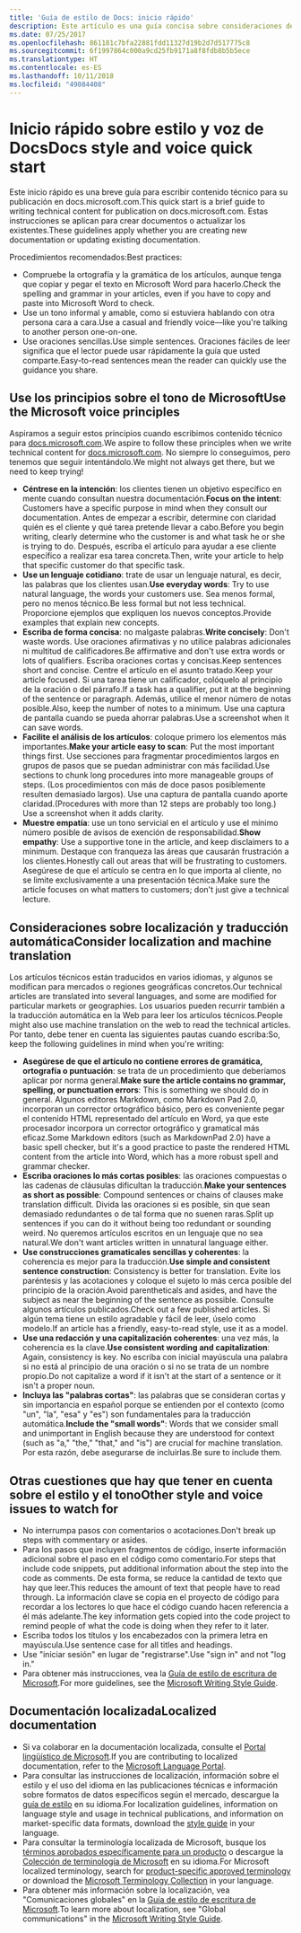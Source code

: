 ```yaml
---
title: 'Guía de estilo de Docs: inicio rápido'
description: Este artículo es una guía concisa sobre consideraciones de estilo, que solo contiene los temas básicos de introducción a docs.microsoft.com.
ms.date: 07/25/2017
ms.openlocfilehash: 861181c7bfa22881fdd11327d19b2d7d517775c8
ms.sourcegitcommit: 6f1997864c000a9cd25fb9171a8f8fdb8b5b5ece
ms.translationtype: HT
ms.contentlocale: es-ES
ms.lasthandoff: 10/11/2018
ms.locfileid: "49084408"
---
```

# <a name="docs-style-and-voice-quick-start"></a><span data-ttu-id="efcef-103">Inicio rápido sobre estilo y voz de Docs</span><span class="sxs-lookup"><span data-stu-id="efcef-103">Docs style and voice quick start</span></span>

<span data-ttu-id="efcef-104">Este inicio rápido es una breve guía para escribir contenido técnico para su publicación en docs.microsoft.com.</span><span class="sxs-lookup"><span data-stu-id="efcef-104">This quick start is a brief guide to writing technical content for publication on docs.microsoft.com.</span></span> <span data-ttu-id="efcef-105">Estas instrucciones se aplican para crear documentos o actualizar los existentes.</span><span class="sxs-lookup"><span data-stu-id="efcef-105">These guidelines apply whether you are creating new documentation or updating existing documentation.</span></span>

<span data-ttu-id="efcef-106">Procedimientos recomendados:</span><span class="sxs-lookup"><span data-stu-id="efcef-106">Best practices:</span></span>

- <span data-ttu-id="efcef-107">Compruebe la ortografía y la gramática de los artículos, aunque tenga que copiar y pegar el texto en Microsoft Word para hacerlo.</span><span class="sxs-lookup"><span data-stu-id="efcef-107">Check the spelling and grammar in your articles, even if you have to copy and paste into Microsoft Word to check.</span></span>
- <span data-ttu-id="efcef-108">Use un tono informal y amable, como si estuviera hablando con otra persona cara a cara.</span><span class="sxs-lookup"><span data-stu-id="efcef-108">Use a casual and friendly voice—like you're talking to another person one-on-one.</span></span>
- <span data-ttu-id="efcef-109">Use oraciones sencillas.</span><span class="sxs-lookup"><span data-stu-id="efcef-109">Use simple sentences.</span></span> <span data-ttu-id="efcef-110">Oraciones fáciles de leer significa que el lector puede usar rápidamente la guía que usted comparte.</span><span class="sxs-lookup"><span data-stu-id="efcef-110">Easy-to-read sentences mean the reader can quickly use the guidance you share.</span></span>

## <a name="use-the-microsoft-voice-principles"></a><span data-ttu-id="efcef-111">Use los principios sobre el tono de Microsoft</span><span class="sxs-lookup"><span data-stu-id="efcef-111">Use the Microsoft voice principles</span></span>

<span data-ttu-id="efcef-112">Aspiramos a seguir estos principios cuando escribimos contenido técnico para [docs.microsoft.com](https://docs.microsoft.com).</span><span class="sxs-lookup"><span data-stu-id="efcef-112">We aspire to follow these principles when we write technical content for [docs.microsoft.com](https://docs.microsoft.com).</span></span> <span data-ttu-id="efcef-113">No siempre lo conseguimos, pero tenemos que seguir intentándolo.</span><span class="sxs-lookup"><span data-stu-id="efcef-113">We might not always get there, but we need to keep trying!</span></span>

- <span data-ttu-id="efcef-114">**Céntrese en la intención**: los clientes tienen un objetivo específico en mente cuando consultan nuestra documentación.</span><span class="sxs-lookup"><span data-stu-id="efcef-114">**Focus on the intent**: Customers have a specific purpose in mind when they consult our documentation.</span></span> <span data-ttu-id="efcef-115">Antes de empezar a escribir, determine con claridad quién es el cliente y qué tarea pretende llevar a cabo.</span><span class="sxs-lookup"><span data-stu-id="efcef-115">Before you begin writing, clearly determine who the customer is and what task he or she is trying to do.</span></span> <span data-ttu-id="efcef-116">Después, escriba el artículo para ayudar a ese cliente específico a realizar esa tarea concreta.</span><span class="sxs-lookup"><span data-stu-id="efcef-116">Then, write your article to help that specific customer do that specific task.</span></span>
- <span data-ttu-id="efcef-117">**Use un lenguaje cotidiano**: trate de usar un lenguaje natural, es decir, las palabras que los clientes usan.</span><span class="sxs-lookup"><span data-stu-id="efcef-117">**Use everyday words**: Try to use natural language, the words your customers use.</span></span> <span data-ttu-id="efcef-118">Sea menos formal, pero no menos técnico.</span><span class="sxs-lookup"><span data-stu-id="efcef-118">Be less formal but not less technical.</span></span> <span data-ttu-id="efcef-119">Proporcione ejemplos que expliquen los nuevos conceptos.</span><span class="sxs-lookup"><span data-stu-id="efcef-119">Provide examples that explain new concepts.</span></span>
- <span data-ttu-id="efcef-120">**Escriba de forma concisa**: no malgaste palabras.</span><span class="sxs-lookup"><span data-stu-id="efcef-120">**Write concisely**: Don't waste words.</span></span> <span data-ttu-id="efcef-121">Use oraciones afirmativas y no utilice palabras adicionales ni multitud de calificadores.</span><span class="sxs-lookup"><span data-stu-id="efcef-121">Be affirmative and don't use extra words or lots of qualifiers.</span></span> <span data-ttu-id="efcef-122">Escriba oraciones cortas y concisas.</span><span class="sxs-lookup"><span data-stu-id="efcef-122">Keep sentences short and concise.</span></span> <span data-ttu-id="efcef-123">Centre el artículo en el asunto tratado.</span><span class="sxs-lookup"><span data-stu-id="efcef-123">Keep your article focused.</span></span> <span data-ttu-id="efcef-124">Si una tarea tiene un calificador, colóquelo al principio de la oración o del párrafo.</span><span class="sxs-lookup"><span data-stu-id="efcef-124">If a task has a qualifier, put it at the beginning of the sentence or paragraph.</span></span> <span data-ttu-id="efcef-125">Además, utilice el menor número de notas posible.</span><span class="sxs-lookup"><span data-stu-id="efcef-125">Also, keep the number of notes to a minimum.</span></span> <span data-ttu-id="efcef-126">Use una captura de pantalla cuando se pueda ahorrar palabras.</span><span class="sxs-lookup"><span data-stu-id="efcef-126">Use a screenshot when it can save words.</span></span>
- <span data-ttu-id="efcef-127">**Facilite el análisis de los artículos**: coloque primero los elementos más importantes.</span><span class="sxs-lookup"><span data-stu-id="efcef-127">**Make your article easy to scan**: Put the most important things first.</span></span> <span data-ttu-id="efcef-128">Use secciones para fragmentar procedimientos largos en grupos de pasos que se puedan administrar con más facilidad.</span><span class="sxs-lookup"><span data-stu-id="efcef-128">Use sections to chunk long procedures into more manageable groups of steps.</span></span> <span data-ttu-id="efcef-129">(Los procedimientos con más de doce pasos posiblemente resulten demasiado largos). Use una captura de pantalla cuando aporte claridad.</span><span class="sxs-lookup"><span data-stu-id="efcef-129">(Procedures with more than 12 steps are probably too long.) Use a screenshot when it adds clarity.</span></span>
- <span data-ttu-id="efcef-130">**Muestre empatía**: use un tono servicial en el artículo y use el mínimo número posible de avisos de exención de responsabilidad.</span><span class="sxs-lookup"><span data-stu-id="efcef-130">**Show empathy**: Use a supportive tone in the article, and keep disclaimers to a minimum.</span></span> <span data-ttu-id="efcef-131">Destaque con franqueza las áreas que causarán frustración a los clientes.</span><span class="sxs-lookup"><span data-stu-id="efcef-131">Honestly call out areas that will be frustrating to customers.</span></span> <span data-ttu-id="efcef-132">Asegúrese de que el artículo se centra en lo que importa al cliente, no se limite exclusivamente a una presentación técnica.</span><span class="sxs-lookup"><span data-stu-id="efcef-132">Make sure the article focuses on what matters to customers; don't just give a technical lecture.</span></span>

## <a name="consider-localization-and-machine-translation"></a><span data-ttu-id="efcef-133">Consideraciones sobre localización y traducción automática</span><span class="sxs-lookup"><span data-stu-id="efcef-133">Consider localization and machine translation</span></span>

<span data-ttu-id="efcef-134">Los artículos técnicos están traducidos en varios idiomas, y algunos se modifican para mercados o regiones geográficas concretos.</span><span class="sxs-lookup"><span data-stu-id="efcef-134">Our technical articles are translated into several languages, and some are modified for particular markets or geographies.</span></span> <span data-ttu-id="efcef-135">Los usuarios pueden recurrir también a la traducción automática en la Web para leer los artículos técnicos.</span><span class="sxs-lookup"><span data-stu-id="efcef-135">People might also use machine translation on the web to read the technical articles.</span></span> <span data-ttu-id="efcef-136">Por tanto, debe tener en cuenta las siguientes pautas cuando escriba:</span><span class="sxs-lookup"><span data-stu-id="efcef-136">So, keep the following guidelines in mind when you're writing:</span></span>

- <span data-ttu-id="efcef-137">**Asegúrese de que el artículo no contiene errores de gramática, ortografía o puntuación**: se trata de un procedimiento que deberíamos aplicar por norma general.</span><span class="sxs-lookup"><span data-stu-id="efcef-137">**Make sure the article contains no grammar, spelling, or punctuation errors**: This is something we should do in general.</span></span> <span data-ttu-id="efcef-138">Algunos editores Markdown, como Markdown Pad 2.0, incorporan un corrector ortográfico básico, pero es conveniente pegar el contenido HTML representado del artículo en Word, ya que este procesador incorpora un corrector ortográfico y gramatical más eficaz.</span><span class="sxs-lookup"><span data-stu-id="efcef-138">Some Markdown editors (such as MarkdownPad 2.0) have a basic spell checker, but it's a good practice to paste the rendered HTML content from the article into Word, which has a more robust spell and grammar checker.</span></span>
- <span data-ttu-id="efcef-139">**Escriba oraciones lo más cortas posibles**: las oraciones compuestas o las cadenas de cláusulas dificultan la traducción.</span><span class="sxs-lookup"><span data-stu-id="efcef-139">**Make your sentences as short as possible**: Compound sentences or chains of clauses make translation difficult.</span></span> <span data-ttu-id="efcef-140">Divida las oraciones si es posible, sin que sean demasiado redundantes o de tal forma que no suenen raras.</span><span class="sxs-lookup"><span data-stu-id="efcef-140">Split up sentences if you can do it without being too redundant or sounding weird.</span></span> <span data-ttu-id="efcef-141">No queremos artículos escritos en un lenguaje que no sea natural.</span><span class="sxs-lookup"><span data-stu-id="efcef-141">We don't want articles written in unnatural language either.</span></span>
- <span data-ttu-id="efcef-142">**Use construcciones gramaticales sencillas y coherentes**: la coherencia es mejor para la traducción.</span><span class="sxs-lookup"><span data-stu-id="efcef-142">**Use simple and consistent sentence construction**: Consistency is better for translation.</span></span> <span data-ttu-id="efcef-143">Evite los paréntesis y las acotaciones y coloque el sujeto lo más cerca posible del principio de la oración.</span><span class="sxs-lookup"><span data-stu-id="efcef-143">Avoid parentheticals and asides, and have the subject as near the beginning of the sentence as possible.</span></span> <span data-ttu-id="efcef-144">Consulte algunos artículos publicados.</span><span class="sxs-lookup"><span data-stu-id="efcef-144">Check out a few published articles.</span></span> <span data-ttu-id="efcef-145">Si algún tema tiene un estilo agradable y fácil de leer, úselo como modelo.</span><span class="sxs-lookup"><span data-stu-id="efcef-145">If an article has a friendly, easy-to-read style, use it as a model.</span></span>
- <span data-ttu-id="efcef-146">**Use una redacción y una capitalización coherentes**: una vez más, la coherencia es la clave.</span><span class="sxs-lookup"><span data-stu-id="efcef-146">**Use consistent wording and capitalization**: Again, consistency is key.</span></span> <span data-ttu-id="efcef-147">No escriba con inicial mayúscula una palabra si no está al principio de una oración o si no se trata de un nombre propio.</span><span class="sxs-lookup"><span data-stu-id="efcef-147">Do not capitalize a word if it isn't at the start of a sentence or it isn't a proper noun.</span></span>
- <span data-ttu-id="efcef-148">**Incluya las "palabras cortas"**: las palabras que se consideran cortas y sin importancia en español porque se entienden por el contexto (como "un", "la", "esa" y "es") son fundamentales para la traducción automática.</span><span class="sxs-lookup"><span data-stu-id="efcef-148">**Include the "small words"**: Words that we consider small and unimportant in English because they are understood for context (such as "a," "the," "that," and "is") are crucial for machine translation.</span></span> <span data-ttu-id="efcef-149">Por esta razón, debe asegurarse de incluirlas.</span><span class="sxs-lookup"><span data-stu-id="efcef-149">Be sure to include them.</span></span>

## <a name="other-style-and-voice-issues-to-watch-for"></a><span data-ttu-id="efcef-150">Otras cuestiones que hay que tener en cuenta sobre el estilo y el tono</span><span class="sxs-lookup"><span data-stu-id="efcef-150">Other style and voice issues to watch for</span></span>

- <span data-ttu-id="efcef-151">No interrumpa pasos con comentarios o acotaciones.</span><span class="sxs-lookup"><span data-stu-id="efcef-151">Don't break up steps with commentary or asides.</span></span>
- <span data-ttu-id="efcef-152">Para los pasos que incluyen fragmentos de código, inserte información adicional sobre el paso en el código como comentario.</span><span class="sxs-lookup"><span data-stu-id="efcef-152">For steps that include code snippets, put additional information about the step into the code as comments.</span></span> <span data-ttu-id="efcef-153">De esta forma, se reduce la cantidad de texto que hay que leer.</span><span class="sxs-lookup"><span data-stu-id="efcef-153">This reduces the amount of text that people have to read through.</span></span> <span data-ttu-id="efcef-154">La información clave se copia en el proyecto de código para recordar a los lectores lo que hace el código cuando hacen referencia a él más adelante.</span><span class="sxs-lookup"><span data-stu-id="efcef-154">The key information gets copied into the code project to remind people of what the code is doing when they refer to it later.</span></span>
- <span data-ttu-id="efcef-155">Escriba todos los títulos y los encabezados con la primera letra en mayúscula.</span><span class="sxs-lookup"><span data-stu-id="efcef-155">Use sentence case for all titles and headings.</span></span>
- <span data-ttu-id="efcef-156">Use "iniciar sesión" en lugar de "registrarse".</span><span class="sxs-lookup"><span data-stu-id="efcef-156">Use "sign in" and not "log in."</span></span>
- <span data-ttu-id="efcef-157">Para obtener más instrucciones, vea la [Guía de estilo de escritura de Microsoft](https://docs.microsoft.com/style-guide/welcome).</span><span class="sxs-lookup"><span data-stu-id="efcef-157">For more guidelines, see the [Microsoft Writing Style Guide](https://docs.microsoft.com/style-guide/welcome).</span></span>

## <a name="localized-documentation"></a><span data-ttu-id="efcef-158">Documentación localizada</span><span class="sxs-lookup"><span data-stu-id="efcef-158">Localized documentation</span></span>

- <span data-ttu-id="efcef-159">Si va colaborar en la documentación localizada, consulte el [Portal lingüístico de Microsoft](https://www.microsoft.com/Language/Default.aspx).</span><span class="sxs-lookup"><span data-stu-id="efcef-159">If you are contributing to localized documentation, refer to the [Microsoft Language Portal](https://www.microsoft.com/Language/Default.aspx).</span></span>
- <span data-ttu-id="efcef-160">Para consultar las instrucciones de localización, información sobre el estilo y el uso del idioma en las publicaciones técnicas e información sobre formatos de datos específicos según el mercado, descargue la [guía de estilo](https://www.microsoft.com/Language/StyleGuides) en su idioma.</span><span class="sxs-lookup"><span data-stu-id="efcef-160">For localization guidelines, information on language style and usage in technical publications, and information on market-specific data formats, download the [style guide](https://www.microsoft.com/Language/StyleGuides) in your language.</span></span>
- <span data-ttu-id="efcef-161">Para consultar la terminología localizada de Microsoft, busque los [términos aprobados específicamente para un producto](https://www.microsoft.com/Language/Default.aspx) o descargue la [Colección de terminología de Microsoft](https://www.microsoft.com/Language/Terminology.aspx) en su idioma.</span><span class="sxs-lookup"><span data-stu-id="efcef-161">For Microsoft localized terminology, search for [product-specific approved terminology](https://www.microsoft.com/Language/Default.aspx) or download the [Microsoft Terminology Collection](https://www.microsoft.com/Language/Terminology.aspx) in your language.</span></span>
- <span data-ttu-id="efcef-162">Para obtener más información sobre la localización, vea "Comunicaciones globales" en la [Guía de estilo de escritura de Microsoft](https://docs.microsoft.com/style-guide/global-communications).</span><span class="sxs-lookup"><span data-stu-id="efcef-162">To learn more about localization, see "Global communications" in the [Microsoft Writing Style Guide](https://docs.microsoft.com/style-guide/global-communications).</span></span>
